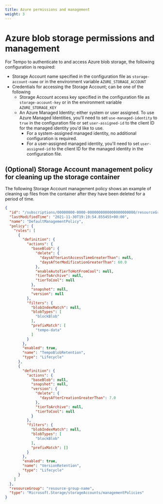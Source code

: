 ```yaml
---
title: Azure permissions and management
weight: 3
---
```


# Azure blob storage permissions and management

For Tempo to authenticate to and access Azure blob storage, the following configuration is required:

- Storage Account name specified in the configuration file as `storage-account-name` or in the environment variable `AZURE_STORAGE_ACCOUNT`
- Credentials for accessing the Storage Account; can be one of the following
  - Storage Account access key specified in the configuration file as `storage-account-key` or in the environment variable `AZURE_STORAGE_KEY`
  - An Azure Managed Identity; either system or user assigned. To use Azure Managed Identities, you'll need to set `use-managed-identity` to `true` in the configuration file or set `user-assigned-id` to the client ID for the managed identity you'd like to use.  
      - For a system-assigned managed identity, no additional configuration is required.
      - For a user-assigned managed identity, you'll need to set `user-assigned-id` to the client ID for the managed identity in the configuration file.

## (Optional) Storage Account management policy for cleaning up the storage container

The following Storage Account management policy shows an example of cleaning up
files from the container after they have been deleted for a period of time.

```json
{
  "id": "/subscriptions/00000000-0000-0000000000000000000000/resourceGroups/resourceGroupName/providers/Microsoft.Storage/storageAccounts/accountName/managementPolicies/default",
  "lastModifiedTime": "2021-11-30T19:19:54.855455+00:00",
  "name": "DefaultManagementPolicy",
  "policy": {
    "rules": [
      {
        "definition": {
          "actions": {
            "baseBlob": {
              "delete": {
                "daysAfterLastAccessTimeGreaterThan": null,
                "daysAfterModificationGreaterThan": 60.0
              },
              "enableAutoTierToHotFromCool": null,
              "tierToArchive": null,
              "tierToCool": null
            },
            "snapshot": null,
            "version": null
          },
          "filters": {
            "blobIndexMatch": null,
            "blobTypes": [
              "blockBlob"
            ],
            "prefixMatch": [
              "tempo-data"
            ]
          }
        },
        "enabled": true,
        "name": "TempoBlobRetention",
        "type": "Lifecycle"
      },
      {
        "definition": {
          "actions": {
            "baseBlob": null,
            "snapshot": null,
            "version": {
              "delete": {
                "daysAfterCreationGreaterThan": 7.0
              },
              "tierToArchive": null,
              "tierToCool": null
            }
          },
          "filters": {
            "blobIndexMatch": null,
            "blobTypes": [
              "blockBlob"
            ],
            "prefixMatch": []
          }
        },
        "enabled": true,
        "name": "VersionRetention",
        "type": "Lifecycle"
      }
    ]
  },
  "resourceGroup": "resource-group-name",
  "type": "Microsoft.Storage/storageAccounts/managementPolicies"
}
```
